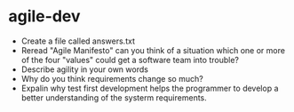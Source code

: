 # agile-dev

- Create a file called answers.txt
- Reread "Agile Manifesto" can you think of a situation which one or more of the four "values" could get a software team into trouble?
- Describe agility in your own words
- Why do you think requirements change so much?
- Expalin why test first development helps the programmer to develop a better understanding of the systerm requirements.
